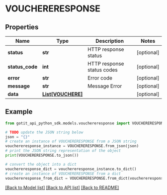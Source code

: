 # VOUCHERERESPONSE


## Properties

Name | Type | Description | Notes
------------ | ------------- | ------------- | -------------
**status** | **str** | HTTP response status | [optional] 
**status_code** | **int** | HTTP response status codes | [optional] 
**error** | **str** | Error code | [optional] 
**message** | **str** | Message Error | [optional] 
**data** | [**List[VOUCHERE]**](VOUCHERE.md) |  | [optional] 

## Example

```python
from gotit_api_python_sdk.models.vouchereresponse import VOUCHERERESPONSE

# TODO update the JSON string below
json = "{}"
# create an instance of VOUCHERERESPONSE from a JSON string
vouchereresponse_instance = VOUCHERERESPONSE.from_json(json)
# print the JSON string representation of the object
print(VOUCHERERESPONSE.to_json())

# convert the object into a dict
vouchereresponse_dict = vouchereresponse_instance.to_dict()
# create an instance of VOUCHERERESPONSE from a dict
vouchereresponse_from_dict = VOUCHERERESPONSE.from_dict(vouchereresponse_dict)
```
[[Back to Model list]](../README.md#documentation-for-models) [[Back to API list]](../README.md#documentation-for-api-endpoints) [[Back to README]](../README.md)


